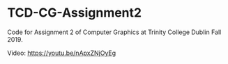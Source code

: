 # TCD-CG-Assignment2
Code for Assignment 2 of Computer Graphics at Trinity College Dublin Fall 2019.

Video: https://youtu.be/nApxZNjOyEg
